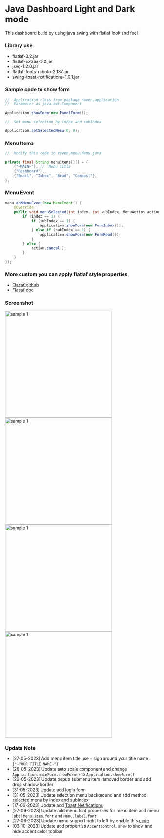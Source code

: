 # Java Dashboard Light and Dark mode
This dashboard build by using java swing with flatlaf look and feel

### Library use
- flatlaf-3.2.jar
- flatlaf-extras-3.2.jar
- jsvg-1.2.0.jar
- flatlaf-fonts-roboto-2.137.jar
- swing-toast-notifications-1.0.1.jar

### Sample code to show form
``` java
//  Application class from package raven.application
//  Parameter as java.awt.Component

Application.showForm(new PanelForm());

//  Set menu selection by index and subIndex

Application.setSelectedMenu(0, 0);
```
### Menu Items
``` java
//  Modify this code in raven.menu.Menu.java

private final String menuItems[][] = {
    {"~MAIN~"}, //  Menu title
    {"Dashboard"},
    {"Email", "Inbox", "Read", "Compost"},
};
```
### Menu Event
``` java
menu.addMenuEvent(new MenuEvent() {
    @Override
    public void menuSelected(int index, int subIndex, MenuAction action) {
        if (index == 1) {
            if (subIndex == 1) {
                Application.showForm(new FormInbox());
            } else if (subIndex == 2) {
                Application.showForm(new FormRead());
            }
        } else {
            action.cancel();
        }
    }
});
```

### More custom you can apply flatlaf style properties

- [Flatlaf github](https://github.com/JFormDesigner/FlatLaf)
- [Flatlaf doc](https://www.formdev.com/flatlaf/customizing/)
### Screenshot
<img src="https://github.com/DJ-Raven/flatlaf-dashboard/assets/58245926/23ab0477-c11e-498d-92f9-37f6bfa944f6" alt="sample 1" width="350"/>
<img src="https://github.com/DJ-Raven/flatlaf-dashboard/assets/58245926/44d1972b-b29b-4a11-8fdd-be7f27782e5b" alt="sample 1" width="350"/>
</br>
<img src="https://github.com/DJ-Raven/flatlaf-dashboard/assets/58245926/71c03d69-4508-43ea-86e6-2cba0c8e1dc8" alt="sample 1" width="350"/>
<img src="https://github.com/DJ-Raven/flatlaf-dashboard/assets/58245926/fe793459-33b8-47e7-be06-385c3e4dfa37" alt="sample 1" width="350"/>

### Update Note
- [27-05-2023] Add menu item title use `~` sign around your title name : `{"~YOUR TITLE NAME~"}`
- [28-05-2023] Update auto scale component and change `Application.mainForm.showForm()` to `Application.showForm()`
- [29-05-2023] Update popup submenu item removed border and add drop shadow border
- [31-05-2023] Update add login form
- [31-05-2023] Update selection menu background and add method selected menu by index and subIndex
- [17-06-2023] Update add [Toast Notifications](https://github.com/DJ-Raven/swing-toast-notifications.git)
- [27-06-2023] Update add menu font properties for menu item and menu label `Menu.item.font` and `Menu.label.font`
- [27-06-2023] Update menu support right to left by enable this [code](https://github.com/DJ-Raven/flatlaf-dashboard/blob/70d08d66fa48f72e55ae873cbc2968e4ac151b57/src/raven/application/Application.java#L87C13-L87C13)
- [03-10-2023] Update add properties `AccentControl.show` to show and hide accent color toolbar
